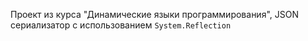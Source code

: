 Проект из курса "Динамические языки программирования", JSON сериализатор с использованием `System.Reflection`
